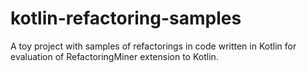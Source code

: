 # kotlin-refactoring-samples
A toy project with samples of refactorings in code written in Kotlin for evaluation of RefactoringMiner extension to Kotlin.
